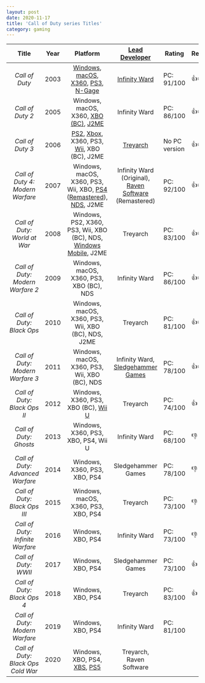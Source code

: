 ```yaml
---
layout: post
date: 2020-11-17
title: 'Call of Duty series Titles'
category: gaming
---
```




|               Title                | Year |                           Platform                           | [Lead Developer](https://en.wikipedia.org/wiki/Video_game_developer) | Rating        | Recommendation |                            |
| :--------------------------------: | :--: | :----------------------------------------------------------: | :----------------------------------------------------------: | ------------- | -------------- | -------------------------- |
|           *Call of Duty*           | 2003 | [Windows](https://en.wikipedia.org/wiki/Microsoft_Windows), [macOS](https://en.wikipedia.org/wiki/MacOS), [X360](https://en.wikipedia.org/wiki/Xbox_360), [PS3](https://en.wikipedia.org/wiki/PlayStation_3), [N-Gage](https://en.wikipedia.org/wiki/N-Gage_(device)) | [Infinity Ward](https://en.wikipedia.org/wiki/Infinity_Ward) | PC: 91/100    | 👍👍👍            | FPS  -> cinematic conpains |
|          *Call of Duty 2*          | 2005 | Windows, macOS, X360, [XBO](https://en.wikipedia.org/wiki/Xbox_One) [(BC)](https://en.wikipedia.org/wiki/List_of_Xbox_360_games_compatible_with_Xbox_One), [J2ME](https://en.wikipedia.org/wiki/Java_Platform,_Micro_Edition) |                        Infinity Ward                         | PC: 86/100    | 👍👍             |                            |
|          *Call of Duty 3*          | 2006 | [PS2](https://en.wikipedia.org/wiki/PlayStation_2), [Xbox](https://en.wikipedia.org/wiki/Xbox_(console)), X360, PS3, [Wii](https://en.wikipedia.org/wiki/Wii), XBO (BC), J2ME |      [Treyarch](https://en.wikipedia.org/wiki/Treyarch)      | No PC version | 👍👍             |                            |
|  *Call of Duty 4: Modern Warfare*  | 2007 | Windows, macOS, X360, PS3, Wii, XBO, [PS4](https://en.wikipedia.org/wiki/PlayStation_4) ([Remastered](https://en.wikipedia.org/wiki/Call_of_Duty:_Modern_Warfare_Remastered)), [NDS](https://en.wikipedia.org/wiki/Nintendo_DS), J2ME | Infinity Ward (Original), [Raven Software](https://en.wikipedia.org/wiki/Raven_Software) (Remastered) | PC: 92/100    | 👍👍👍            |                            |
|    *Call of Duty: World at War*    | 2008 | Windows, PS2, X360, PS3, Wii, XBO (BC), NDS, [Windows Mobile](https://en.wikipedia.org/wiki/Windows_Mobile), J2ME |                           Treyarch                           | PC: 83/100    | 👍👍             |                            |
|  *Call of Duty: Modern Warfare 2*  | 2009 |           Windows, macOS, X360, PS3, XBO (BC), NDS           |                        Infinity Ward                         | PC: 86/100    | 👍👍             |                            |
|     *Call of Duty: Black Ops*      | 2010 |     Windows, macOS, X360, PS3, Wii, XBO (BC), NDS, J2ME      |                           Treyarch                           | PC: 81/100    | 👍👍             |                            |
|  *Call of Duty: Modern Warfare 3*  | 2011 |        Windows, macOS, X360, PS3, Wii, XBO (BC), NDS         | Infinity Ward, [Sledgehammer Games](https://en.wikipedia.org/wiki/Sledgehammer_Games) | PC: 78/100    | 👍👍             |                            |
|    *Call of Duty: Black Ops II*    | 2012 | Windows, X360, PS3, XBO (BC), [Wii U](https://en.wikipedia.org/wiki/Wii_U) |                           Treyarch                           | PC: 74/100    | 👍              |                            |
|       *Call of Duty: Ghosts*       | 2013 |             Windows, X360, PS3, XBO, PS4, Wii U              |                        Infinity Ward                         | PC: 68/100    | 👎              |                            |
|  *Call of Duty: Advanced Warfare*  | 2014 |                 Windows, X360, PS3, XBO, PS4                 |                      Sledgehammer Games                      | PC: 78/100    | 👎              |                            |
|   *Call of Duty: Black Ops III*    | 2015 |             Windows, macOS, X360, PS3, XBO, PS4              |                           Treyarch                           | PC: 73/100    | 👎              |                            |
|  *Call of Duty: Infinite Warfare*  | 2016 |                      Windows, XBO, PS4                       |                        Infinity Ward                         | PC: 73/100    | 👎              |                            |
|        *Call of Duty: WWII*        | 2017 |                      Windows, XBO, PS4                       |                      Sledgehammer Games                      | PC: 73/100    | 👍              |                            |
|    *Call of Duty: Black Ops 4*     | 2018 |                      Windows, XBO, PS4                       |                           Treyarch                           | PC: 83/100    | 👍              |                            |
|   *Call of Duty: Modern Warfare*   | 2019 |                      Windows, XBO, PS4                       |                        Infinity Ward                         | PC: 81/100    |                |                            |
| *Call of Duty: Black Ops Cold War* | 2020 | Windows, XBO, PS4, [XBS](https://en.wikipedia.org/wiki/Xbox_Series_X/S), [PS5](https://en.wikipedia.org/wiki/PlayStation_5) |                   Treyarch, Raven Software                   |               |                |                            |